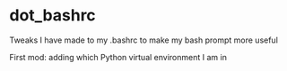 # dot_bashrc
Tweaks I have made to my .bashrc to make my bash prompt more useful

First mod: adding which Python virtual environment I am in
